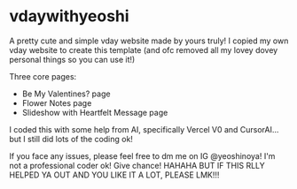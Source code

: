 # vdaywithyeoshi
A pretty cute and simple vday website made by yours truly!
I copied my own vday website to create this template (and ofc removed all my lovey dovey personal things so you can use it!)

Three core pages:
- Be My Valentines? page
- Flower Notes page
- Slideshow with Heartfelt Message page

I coded this with some help from AI, specifically Vercel V0 and CursorAI... but I still did lots of the coding ok!

If you face any issues, please feel free to dm me on IG @yeoshinoya! 
I'm not a professional coder ok! Give chance! HAHAHA
BUT IF THIS RLLY HELPED YA OUT AND YOU LIKE IT A LOT, PLEASE LMK!!! 
